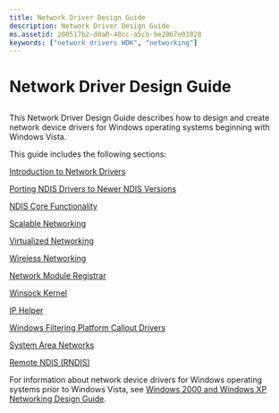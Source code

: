 ```yaml
---
title: Network Driver Design Guide
description: Network Driver Design Guide
ms.assetid: 200517b2-d0a0-40cc-a5cb-9e2067e01028
keywords: ["network drivers WDK", "networking"]
---
```


# Network Driver Design Guide


## <a href="" id="ddk-network-design-guide-ng"></a>


This Network Driver Design Guide describes how to design and create network device drivers for Windows operating systems beginning with Windows Vista.

This guide includes the following sections:

[Introduction to Network Drivers](introduction-to-network-drivers.md)

[Porting NDIS Drivers to Newer NDIS Versions](porting-ndis-drivers-to-newer-ndis-versions.md)

[NDIS Core Functionality](ndis-core-functionality2.md)

[Scalable Networking](scalable-networking2.md)

[Virtualized Networking](virtualized-networking.md)

[Wireless Networking](wireless-networking2.md)

[Network Module Registrar](network-module-registrar2.md)

[Winsock Kernel](winsock-kernel4.md)

[IP Helper](ip-helper.md)

[Windows Filtering Platform Callout Drivers](windows-filtering-platform-callout-drivers2.md)

[System Area Networks](system-area-networks.md)

[Remote NDIS (RNDIS)](remote-ndis--rndis-2.md)

For information about network device drivers for Windows operating systems prior to Windows Vista, see [Windows 2000 and Windows XP Networking Design Guide](https://msdn.microsoft.com/library/windows/hardware/ff565849).

 

 





